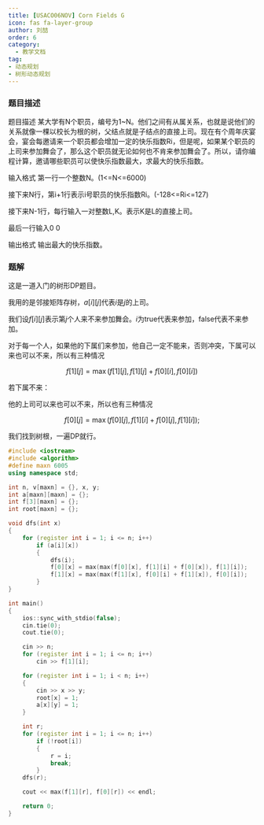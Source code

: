 ```yaml
---
title: [USACO06NOV] Corn Fields G
icon: fas fa-layer-group
author: 刘喆
order: 6
category:
  - 教学文档
tag:
- 动态规划
- 树形动态规划
---
```


### 题目描述

题目描述
某大学有N个职员，编号为1~N。他们之间有从属关系，也就是说他们的关系就像一棵以校长为根的树，父结点就是子结点的直接上司。现在有个周年庆宴会，宴会每邀请来一个职员都会增加一定的快乐指数Ri，但是呢，如果某个职员的上司来参加舞会了，那么这个职员就无论如何也不肯来参加舞会了。所以，请你编程计算，邀请哪些职员可以使快乐指数最大，求最大的快乐指数。

输入格式
第一行一个整数N。(1<=N<=6000)

接下来N行，第i+1行表示i号职员的快乐指数Ri。(-128<=Ri<=127)

接下来N-1行，每行输入一对整数L,K。表示K是L的直接上司。

最后一行输入0 0

输出格式
输出最大的快乐指数。

### 题解

这是一道入门的树形DP题目。

我用的是邻接矩阵存树，$a[i][j]$代表$i$是$j$的上司。

我们设$f[i][j]$表示第$j$个人来不来参加舞会。$i$为true代表来参加，false代表不来参加。

对于每一个人，如果他的下属们来参加，他自己一定不能来，否则冲突，下属可以来也可以不来，所以有三种情况

$$f[1][j] = \max(f[1][j],f[1][j] + f[0][i],f[0][i])$$

若下属不来：

他的上司可以来也可以不来，所以也有三种情况

$$f[0][j] = \max(f[0][j], f[1][i] + f[0][j], f[1][i]);$$

我们找到树根，一遍DP就行。

```cpp
#include <iostream>
#include <algorithm>
#define maxn 6005
using namespace std;

int n, v[maxn] = {}, x, y;
int a[maxn][maxn] = {};
int f[3][maxn] = {};
int root[maxn] = {};

void dfs(int x)
{
    for (register int i = 1; i <= n; i++)
        if (a[i][x])
        {
            dfs(i);
            f[0][x] = max(max(f[0][x], f[1][i] + f[0][x]), f[1][i]);
            f[1][x] = max(max(f[1][x], f[0][i] + f[1][x]), f[0][i]);
        }
}

int main()
{
    ios::sync_with_stdio(false);
    cin.tie(0);
    cout.tie(0);

    cin >> n;
    for (register int i = 1; i <= n; i++)
        cin >> f[1][i];

    for (register int i = 1; i < n; i++)
    {
        cin >> x >> y;
        root[x] = 1;
        a[x][y] = 1;
    }

    int r;
    for (register int i = 1; i <= n; i++)
        if (!root[i])
        {
            r = i;
            break;
        }
    dfs(r);

    cout << max(f[1][r], f[0][r]) << endl;

    return 0;
}
```

